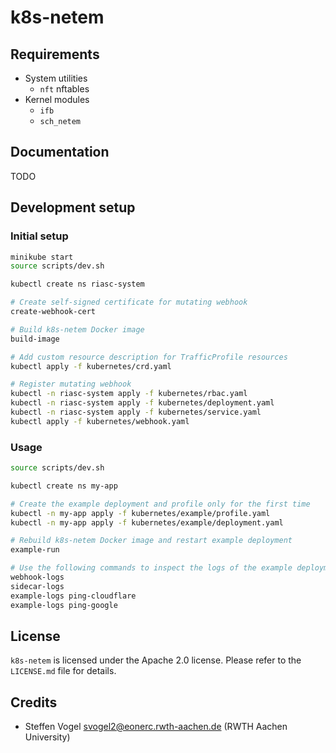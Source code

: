 # k8s-netem

## Requirements

- System utilities
  - `nft` nftables
- Kernel modules
  - `ifb`
  - `sch_netem`

## Documentation

TODO

## Development setup

### Initial setup

```bash
minikube start
source scripts/dev.sh

kubectl create ns riasc-system

# Create self-signed certificate for mutating webhook
create-webhook-cert

# Build k8s-netem Docker image
build-image

# Add custom resource description for TrafficProfile resources
kubectl apply -f kubernetes/crd.yaml

# Register mutating webhook
kubectl -n riasc-system apply -f kubernetes/rbac.yaml
kubectl -n riasc-system apply -f kubernetes/deployment.yaml
kubectl -n riasc-system apply -f kubernetes/service.yaml
kubectl apply -f kubernetes/webhook.yaml
```

### Usage

```bash
source scripts/dev.sh

kubectl create ns my-app

# Create the example deployment and profile only for the first time
kubectl -n my-app apply -f kubernetes/example/profile.yaml
kubectl -n my-app apply -f kubernetes/example/deployment.yaml

# Rebuild k8s-netem Docker image and restart example deployment
example-run

# Use the following commands to inspect the logs of the example deployment and webhook
webhook-logs
sidecar-logs
example-logs ping-cloudflare
example-logs ping-google
```

## License

`k8s-netem` is licensed under the Apache 2.0 license.
Please refer to the `LICENSE.md` file for details.

## Credits

- Steffen Vogel <svogel2@eonerc.rwth-aachen.de> (RWTH Aachen University)
